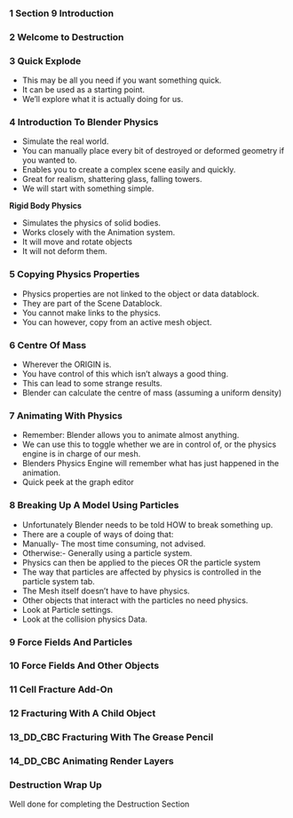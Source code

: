 
### 1 Section 9 Introduction ###



### 2 Welcome to Destruction ###



### 3 Quick Explode ###

+ This may be all you need if you want something quick.
+ It can be used as a starting point.
+ We’ll explore what it is actually doing for us.

### 4 Introduction To Blender Physics ###

+ Simulate the real world.
+ You can manually place every bit of destroyed or deformed geometry if you wanted to.
+ Enables you to create a complex scene easily and quickly.
+ Great for realism, shattering glass, falling towers.
+ We will start with something simple.

**Rigid Body Physics**

+ Simulates the physics of solid bodies.
+ Works closely with the Animation system.
+ It will move and rotate objects
+ It will not deform them.

### 5 Copying Physics Properties ###

+ Physics properties are not linked to the object or data datablock.
+ They are part of the Scene Datablock.
+ You cannot make links to the physics.
+ You can however, copy from an active mesh object.

### 6 Centre Of Mass ###

+ Wherever the ORIGIN is.
+ You have control of this which isn’t always a good thing.
+ This can lead to some strange results.
+ Blender can calculate the centre of mass (assuming a uniform density)

### 7 Animating With Physics ###

+ Remember: Blender allows you to animate almost anything.
+ We can use this to toggle whether we are in control of, or the physics engine is in charge of our mesh.
+ Blenders Physics Engine will remember what has just happened in the animation.
+ Quick peek at the graph editor

### 8 Breaking Up A Model Using Particles ###

+ Unfortunately Blender needs to be told HOW to break something up.
+ There are a couple of ways of doing that:
+ Manually- The most time consuming, not advised.
+ Otherwise:- Generally using a particle system.
+ Physics can then be applied to the pieces OR the particle system
+ The way that particles are affected by physics is controlled in the particle system tab.
+ The Mesh itself doesn’t have to have physics.
+ Other objects that interact with the particles no need physics.
+ Look at Particle settings.
+ Look at the collision physics Data.

### 9 Force Fields And Particles ###
### 10 Force Fields And Other Objects ###
### 11 Cell Fracture Add-On ###
### 12 Fracturing With A Child Object ###
### 13_DD_CBC Fracturing With The Grease Pencil
### 14_DD_CBC Animating Render Layers
### Destruction Wrap Up ###



Well done for completing the Destruction Section

